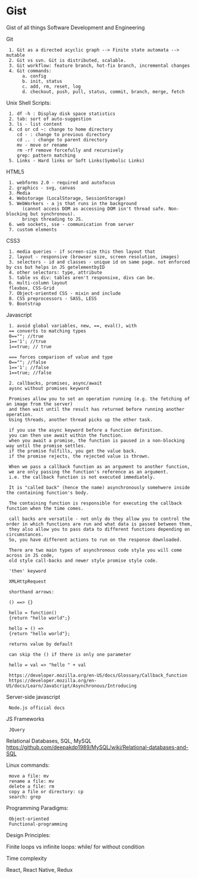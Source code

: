 # Gist
Gist of all things Software Development and Engineering

Git

     1. Git as a directed acyclic graph --> Finite state automata --> mutable
     2. Git vs svn. Git is distributed, scalable.
     3. Git workflow: feature branch, hot-fix branch, incremental changes
     4. Git commands: 
          a. config
          b. init, status
          c. add, rm, reset, log
          d. checkout, push, pull, status, commit, branch, merge, fetch
          
Unix Shell Scripts:

     1. df -h : Display disk space statistics
     2. tab: sort of auto-suggestion
     3. ls - list content
     4. cd or cd ~: change to home directory
        cd - : change to previous directory
        cd .. : change to parent directory
        mv - move or rename
        rm -rf remove forcefully and recursively
        grep: pattern matching
     5. Links - Hard links or Soft Links(Symbolic Links)
     

HTML5

     1. webforms 2.0 - required and autofocus
     2. graphics - svg, canvas
     3. Media
     4. Webstorage (LocalStorage, SessionStorage)
     5. WebWorkers - a js that runs in the background
          (cannot access DOM as accessing DOM isn't thread safe. Non-blocking but synchronous).
          brings threading to JS.
     6. web sockets, sse - communication from server
     7. custom elements

CSS3

     1. media queries - if screen-size this then layout that
     2. layout - responsive (browser size, screen resolution, images)
     3. selectors - id and classes - unique id on same page. not enforced by css but helps in JS getelementbyID
     4. other selectors: type, attribute
     5. table vs div: tables aren't responsive, divs can be.
     6. multi-column layout
     flexbox, CSS-Grid
     7. Object-oriented CSS - mixin and include
     8. CSS preprocessors - SASS, LESS
     9. Bootstrap
     


Javascript

     1. avoid global variables, new, ==, eval(), with
     == converts to matching types
     0==""; //true
     1=='1'; //true
     1==true; // true

     === forces comparison of value and type
     0==""; //false
     1=='1'; //false
     1==true; //false

     2. callbacks, promises, async/await
     aysnc without promises keyword

     Promises allow you to set an operation running (e.g. the fetching of an image from the server)
     and then wait until the result has returned before running another operation.
     Using threads, another thread picks up the other task.

     if you use the async keyword before a function definition.
     you can then use await within the function.
     when you await a promise, the function is paused in a non-blocking way until the promise settles.
     if the promise fulfills, you get the value back.
     if the promise rejects, the rejected value is thrown.

     When we pass a callback function as an argument to another function,
     we are only passing the function's reference as an argument.
     i.e. the callback function is not executed immediately.

     It is "called back" (hence the name) asynchronously somehwere inside the containing function's body.

     The containing function is responsible for executing the callback function when the time comes.

     call backs are versatile - not only do they allow you to control the order in which functions are run and what data is passed between them,
     they also allow you to pass data to different functions depending on circumstances.
     So, you have different actions to run on the response downloaded.

     There are two main types of asynchronous code style you will come across in JS code,
     old style call-backs and newer style promise style code.

     'then' keyword

     XMLHttpRequest

     shorthand arrows:

     () ==> {}

     hello = function()
     {return "hello world";}

     hello = () => 
     {return "hello world"};

     returns value by default

     can skip the () if there is only one parameter

     hello = val => "hello " + val

     https://developer.mozilla.org/en-US/docs/Glossary/Callback_function
     https://developer.mozilla.org/en-US/docs/Learn/JavaScript/Asynchronous/Introducing


Server-side javascript

     Node.js official docs

JS Frameworks

     JQuery
     
     
Relational Databases, SQL, MySQL
https://github.com/deepakdp1989/MySQL/wiki/Relational-databases-and-SQL


Linux commands:

     move a file: mv
     rename a file: mv
     delete a file: rm
     copy a file or directory: cp
     search: grep


Programming Paradigms:

     Object-oriented
     Functional-programming
     
Design Principles:     
     

Finite loops vs infinite loops: while/ for without condition


Time complexity


React, React Native, Redux







